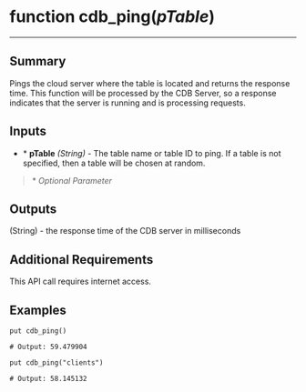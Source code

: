 # function cdb_ping(*pTable*)
---
## Summary
Pings the cloud server where the table is located and returns the response time. This function will be processed by the CDB Server, so a response indicates that the server is running and is processing requests.

## Inputs
* \* **pTable** *(String)* - The table name or table ID to ping. If a table is not specified, then a table will be chosen at random.

> \* _Optional Parameter_

## Outputs
(String) - the response time of the CDB server in milliseconds

## Additional Requirements
This API call requires internet access.


## Examples
```livecodeserver
put cdb_ping()

# Output: 59.479904

put cdb_ping("clients")

# Output: 58.145132
```